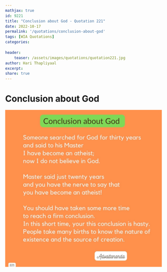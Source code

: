 ```yaml
---
mathjax: true
id: 9221
title: "Conclusion about God - Quotation 221"
date: 2022-10-17
permalink: '/quotations/conclusion-about-god'
tags: [WIA Quotations] 
categories: 

header:
    teaser: /assets/images/quotations/quotation221.jpg
author: Hari Thapliyaal 
excerpt:
share: true 
---
```


# Conclusion about God

![Conclusion about God](/assets/images/quotations/quotation221.jpg)
